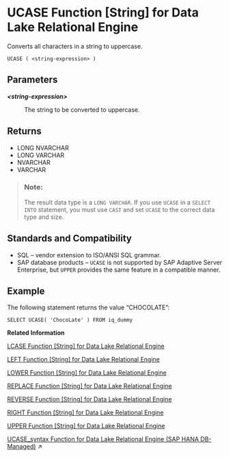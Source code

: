 <!-- loioa58c382984f2101586a7d1f6dcf499c3 -->

# UCASE Function \[String\] for Data Lake Relational Engine

Converts all characters in a string to uppercase.



```
UCASE ( <string-expression> )
```



<a name="loioa58c382984f2101586a7d1f6dcf499c3__UCASE_parm1"/>

## Parameters


<dl>
<dt><b>

*<string-expression\>*

</b></dt>
<dd>

The string to be converted to uppercase.



</dd>
</dl>



<a name="loioa58c382984f2101586a7d1f6dcf499c3__UCASE_ruturns1"/>

## Returns

-   LONG NVARCHAR
-   LONG VARCHAR
-   NVARCHAR
-   VARCHAR

> ### Note:  
> The result data type is a `LONG VARCHAR`. If you use `UCASE` in a `SELECT INTO` statement, you must use `CAST` and set `UCASE` to the correct data type and size.



<a name="loioa58c382984f2101586a7d1f6dcf499c3__UCASE_standards1"/>

## Standards and Compatibility

-   SQL – vendor extension to ISO/ANSI SQL grammar.
-   SAP database products – `UCASE` is not supported by SAP Adaptive Server Enterprise, but `UPPER` provides the same feature in a compatible manner.



<a name="loioa58c382984f2101586a7d1f6dcf499c3__UCASE_example1"/>

## Example

The following statement returns the value “CHOCOLATE”:

```
SELECT UCASE( 'ChocoLate' ) FROM iq_dummy
```

**Related Information**  


[LCASE Function \[String\] for Data Lake Relational Engine](lcase-function-string-for-data-lake-relational-engine-a55c82d.md "Converts all characters in a string to lowercase.")

[LEFT Function \[String\] for Data Lake Relational Engine](left-function-string-for-data-lake-relational-engine-a55d883.md "Returns a specified number of characters from the beginning of a string.")

[LOWER Function \[String\] for Data Lake Relational Engine](lower-function-string-for-data-lake-relational-engine-a561324.md "Converts all characters in a string to lowercase.")

[REPLACE Function \[String\] for Data Lake Relational Engine](replace-function-string-for-data-lake-relational-engine-a579952.md "Replaces all occurrences of a substring with another substring.")

[REVERSE Function \[String\] for Data Lake Relational Engine](reverse-function-string-for-data-lake-relational-engine-a57a972.md "Takes one argument as an input of type BINARY or STRING and returns the specified string with characters listed in reverse order.")

[RIGHT Function \[String\] for Data Lake Relational Engine](right-function-string-for-data-lake-relational-engine-a57b364.md "Returns the rightmost characters of a string.")

[UPPER Function \[String\] for Data Lake Relational Engine](upper-function-string-for-data-lake-relational-engine-a58cbc0.md "Converts all characters in a string to uppercase.")

[UCASE_syntax Function for Data Lake Relational Engine (SAP HANA DB-Managed)](https://help.sap.com/viewer/a898e08b84f21015969fa437e89860c8/2023_2_QRC/en-US/3c1a297f45ba489283c80d39e97a4218.html "Converts all characters in a string to uppercase.") :arrow_upper_right:

